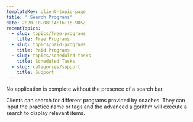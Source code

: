 ```yaml
---
templateKey: client-topic-page
title: ' Search Programs'
date: 2020-10-08T14:16:16.905Z
recentTopics:
  - slug: topics/free-programs
    title: Free Programs
  - slug: topics/paid-programs
    title: Paid Programs
  - slug: topics/scheduled-tasks
    title: Scheduled Tasks
  - slug: categories/support
    title: Support
---
```

No application is complete without the presence of a search bar.

Clients can search for different programs provided by coaches. They can input the practice name or tags and the advanced algorithm will execute a search to display relevant items.
